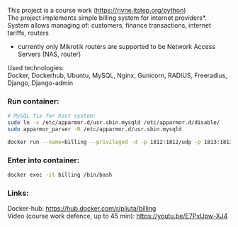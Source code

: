 This project is a course work (https://rivne.itstep.org/python)  
The project implements simple billing system for internet providers*.  
System allows managing of: customers, finance transactions, internet tariffs, routers  
* currently only Mikrotik routers are supported to be Network Access Servers (NAS, router)  
  
Used technologies:  
Docker, Dockerhub, Ubuntu, MySQL, Nginx, Gunicorn, RADIUS, Freeradius, Django, Django-admin  

### Run container:  
```bash
# MySQL fix for host system:
sudo ln -s /etc/apparmor.d/usr.sbin.mysqld /etc/apparmor.d/disable/
sudo apparmor_parser -R /etc/apparmor.d/usr.sbin.mysqld

docker run --name=billing --privileged -d -p 1812:1812/udp -p 1813:1813/udp -p 80:80 -v/sys/fs/cgroup:/sys/fs/cgroup:ro pliuta/billing
```

### Enter into container:  
```bash 
docker exec -it billing /bin/bash
```

### Links:
Docker-hub: https://hub.docker.com/r/pliuta/billing  
Video (course work defence, up to 45 min): https://youtu.be/E7PxUpw-XJ4  
